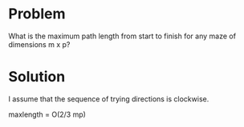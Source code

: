 # Problem
What is the maximum path length from start to finish for any maze of
dimensions m x p?

# Solution
I assume that the sequence of trying directions is clockwise.

maxlength = O(2/3 mp)

